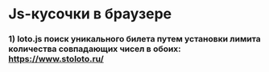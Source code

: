 # Js-кусочки в браузере

 ### 1) loto.js поиск уникального билета путем установки лимита количества совпадающих чисел в обоих: https://www.stoloto.ru/
    
